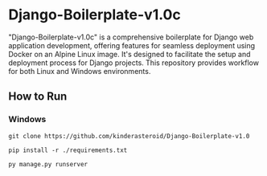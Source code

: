 # Django-Boilerplate-v1.0c

"Django-Boilerplate-v1.0c" is a comprehensive boilerplate for Django web application development, offering features for seamless deployment using Docker on an Alpine Linux image. It's designed to facilitate the setup and deployment process for Django projects. This repository provides workflow for both Linux and Windows environments.

## How to Run

### Windows

```
git clone https://github.com/kinderasteroid/Django-Boilerplate-v1.0
```
```
pip install -r ./requirements.txt
```
```
py manage.py runserver
```
